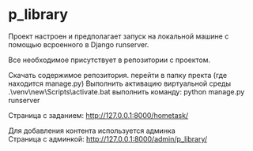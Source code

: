 # p_library
Проект настроен и предполагает запуск на локальной машине с помощью всроенного в Django runserver.

Все необходимое присутствует в репозитории с проектом.

Скачать содержимое репозитория.
перейти в папку пректа (где находится manage.py)
Выполнить активацию виртуальной среды .\venv\new\Scripts\activate.bat
выполнить команду: python manage.py runserver

Страница c заданием: http://127.0.0.1:8000/hometask/

Для добавления контента используется админка	
Страница с админкой: http://127.0.0.1:8000/admin/p_library/
